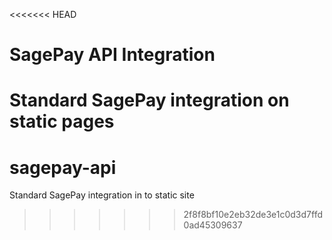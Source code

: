<<<<<<< HEAD
# SagePay API Integration
Standard SagePay integration on static pages
=======
# sagepay-api
Standard SagePay integration in to static site
>>>>>>> 2f8f8bf10e2eb32de3e1c0d3d7ffd0ad45309637
